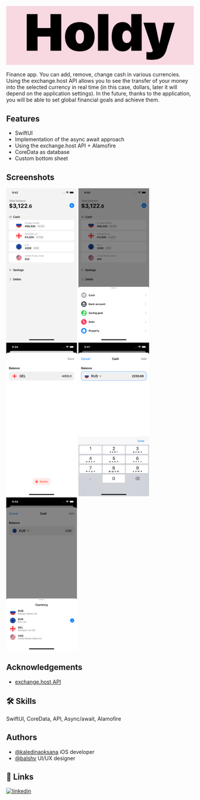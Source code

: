 
![Logo](HoldyLogo.png)




Finance app. You can add, remove, change cash in various currencies. Using the exchange.host API allows you to see the transfer of your money into the selected currency in real time (in this case, dollars, later it will depend on the application settings). In the future, thanks to the application, you will be able to set global financial goals and achieve them.

## Features

- SwiftUI 
- Implementation of the async await approach
- Using the exchange.host API + Alamofire
- CoreData as database
- Custom bottom sheet


## Screenshots

<p >
  <img src="screens/HoldyWalletViewiPhone11.png" width=190>
  <img src="screens/HoldyMainsheetiPhone11.png" width=190>
  <img src="screens/HoldyEditBalanceiPhone11.png" width=190>
  <img src="screens/HoldyaddcashiPhone11.png" width=190>
  <img src="screens/HoldyCurrencysheetiPhone11.png" width=190>
</p>


## Acknowledgements

 - [exchange.host API](https://exchangerate.host/#/)

## 🛠 Skills
SwiftUI, CoreData, API, Async/await, Alamofire


## Authors

- [@kaledinaoksana](https://github.com/kaledinaoksana) iOS developer 
- [@balshv](https://github.com/blshv) UI/UX designer

## 🔗 Links

[![linkedin](https://img.shields.io/badge/linkedin-0A66C2?style=for-the-badge&logo=linkedin&logoColor=white)](https://www.linkedin.com/in/oksana-kaledina-49170a220/)
